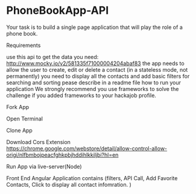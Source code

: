# PhoneBookApp-API
Your task is to build a single page application that will play the role of a phone book.

Requirements

use this api to get the data you need: http://www.mocky.io/v2/581335f71000004204abaf83
the app needs to allow the user to create, edit or delete a contact (in a stateless mode, not permanently)
you need to display all the contacts and add basic filters for searching and sorting
pease describe in a readme file how to run your application
We strongly recommend you use frameworks to solve the challenge if you added frameworks to your hackajob profile.

Fork App

Open Terminal

Clone App

Download Cors Extension https://chrome.google.com/webstore/detail/allow-control-allow-origi/nlfbmbojpeacfghkpbjhddihlkkiljbi?hl=en

Run App via live-server(Node)

Front End Angular Application contains (filters, API Call, Add Favorite Contacts, Click to display all contact infomration. )
